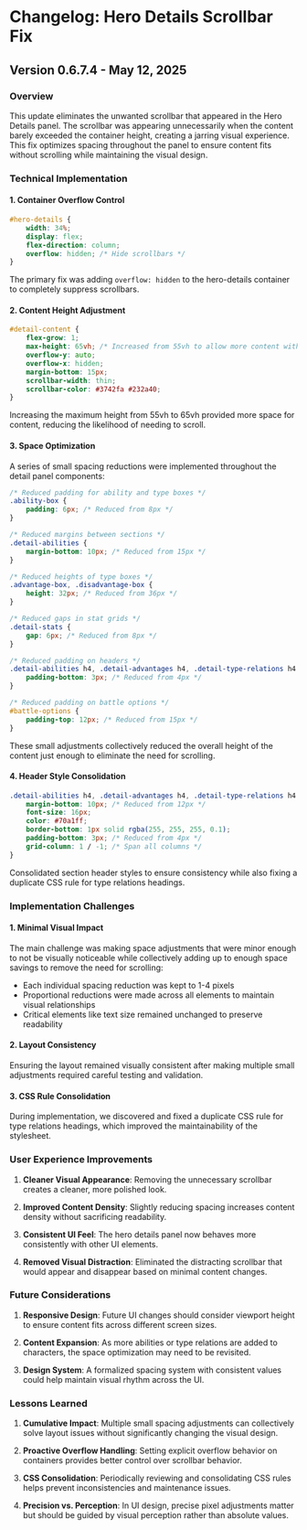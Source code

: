 # Changelog: Hero Details Scrollbar Fix

## Version 0.6.7.4 - May 12, 2025

### Overview
This update eliminates the unwanted scrollbar that appeared in the Hero Details panel. The scrollbar was appearing unnecessarily when the content barely exceeded the container height, creating a jarring visual experience. This fix optimizes spacing throughout the panel to ensure content fits without scrolling while maintaining the visual design.

### Technical Implementation

#### 1. Container Overflow Control
```css
#hero-details {
    width: 34%;
    display: flex;
    flex-direction: column;
    overflow: hidden; /* Hide scrollbars */
}
```
The primary fix was adding `overflow: hidden` to the hero-details container to completely suppress scrollbars.

#### 2. Content Height Adjustment
```css
#detail-content {
    flex-grow: 1;
    max-height: 65vh; /* Increased from 55vh to allow more content without scrolling */
    overflow-y: auto;
    overflow-x: hidden;
    margin-bottom: 15px;
    scrollbar-width: thin;
    scrollbar-color: #3742fa #232a40;
}
```
Increasing the maximum height from 55vh to 65vh provided more space for content, reducing the likelihood of needing to scroll.

#### 3. Space Optimization
A series of small spacing reductions were implemented throughout the detail panel components:

```css
/* Reduced padding for ability and type boxes */
.ability-box {
    padding: 6px; /* Reduced from 8px */
}

/* Reduced margins between sections */
.detail-abilities {
    margin-bottom: 10px; /* Reduced from 15px */
}

/* Reduced heights of type boxes */
.advantage-box, .disadvantage-box {
    height: 32px; /* Reduced from 36px */
}

/* Reduced gaps in stat grids */
.detail-stats {
    gap: 6px; /* Reduced from 8px */
}

/* Reduced padding on headers */
.detail-abilities h4, .detail-advantages h4, .detail-type-relations h4 {
    padding-bottom: 3px; /* Reduced from 4px */
}

/* Reduced padding on battle options */
#battle-options {
    padding-top: 12px; /* Reduced from 15px */
}
```

These small adjustments collectively reduced the overall height of the content just enough to eliminate the need for scrolling.

#### 4. Header Style Consolidation
```css
.detail-abilities h4, .detail-advantages h4, .detail-type-relations h4 {
    margin-bottom: 10px; /* Reduced from 12px */
    font-size: 16px;
    color: #70a1ff;
    border-bottom: 1px solid rgba(255, 255, 255, 0.1);
    padding-bottom: 3px; /* Reduced from 4px */
    grid-column: 1 / -1; /* Span all columns */
}
```
Consolidated section header styles to ensure consistency while also fixing a duplicate CSS rule for type relations headings.

### Implementation Challenges

#### 1. Minimal Visual Impact
The main challenge was making space adjustments that were minor enough to not be visually noticeable while collectively adding up to enough space savings to remove the need for scrolling:

- Each individual spacing reduction was kept to 1-4 pixels
- Proportional reductions were made across all elements to maintain visual relationships
- Critical elements like text size remained unchanged to preserve readability

#### 2. Layout Consistency
Ensuring the layout remained visually consistent after making multiple small adjustments required careful testing and validation.

#### 3. CSS Rule Consolidation
During implementation, we discovered and fixed a duplicate CSS rule for type relations headings, which improved the maintainability of the stylesheet.

### User Experience Improvements

1. **Cleaner Visual Appearance**: Removing the unnecessary scrollbar creates a cleaner, more polished look.

2. **Improved Content Density**: Slightly reducing spacing increases content density without sacrificing readability.

3. **Consistent UI Feel**: The hero details panel now behaves more consistently with other UI elements.

4. **Removed Visual Distraction**: Eliminated the distracting scrollbar that would appear and disappear based on minimal content changes.

### Future Considerations

1. **Responsive Design**: Future UI changes should consider viewport height to ensure content fits across different screen sizes.

2. **Content Expansion**: As more abilities or type relations are added to characters, the space optimization may need to be revisited.

3. **Design System**: A formalized spacing system with consistent values could help maintain visual rhythm across the UI.

### Lessons Learned

1. **Cumulative Impact**: Multiple small spacing adjustments can collectively solve layout issues without significantly changing the visual design.

2. **Proactive Overflow Handling**: Setting explicit overflow behavior on containers provides better control over scrollbar behavior.

3. **CSS Consolidation**: Periodically reviewing and consolidating CSS rules helps prevent inconsistencies and maintenance issues.

4. **Precision vs. Perception**: In UI design, precise pixel adjustments matter but should be guided by visual perception rather than absolute values.
